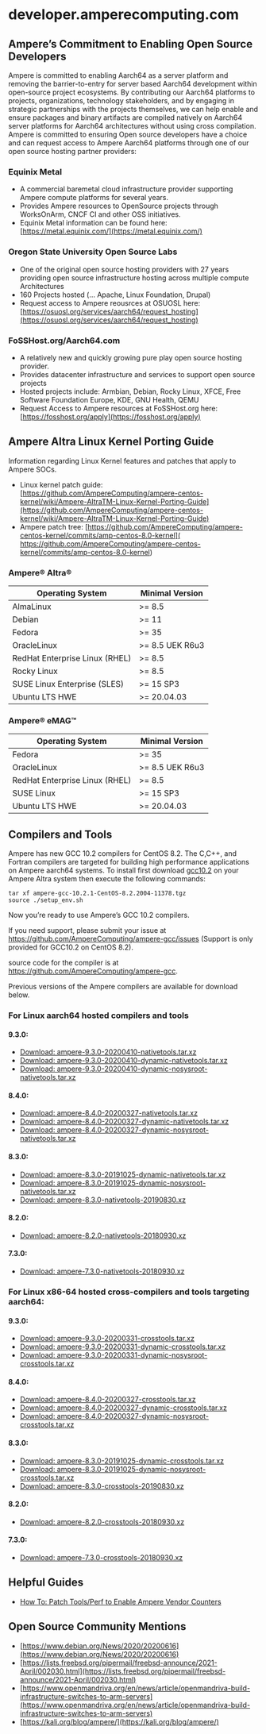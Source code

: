 # developer.amperecomputing.com

## Ampere’s Commitment to Enabling Open Source Developers

Ampere is committed to enabling Aarch64 as a server platform and removing the barrier-to-entry for server based Aarch64 development within open-source project ecosystems. By contributing our Aarch64 platforms to projects, organizations, technology stakeholders, and by engaging in strategic partnerships with the projects themselves, we can help enable and ensure packages and binary artifacts are compiled natively on Aarch64 server platforms for Aarch64 architectures without using cross compilation.   Ampere is committed to ensuring Open source developers have a choice and can request access to Ampere Aarch64 platforms through one of our open source hosting partner providers:

### Equinix Metal 

* A commercial baremetal cloud infrastructure provider supporting Ampere compute platforms for several years.
* Provides Ampere resources to OpenSource projects through WorksOnArm, CNCF CI and other OSS initiatives.
* Equinix Metal information can be found here: [https://metal.equinix.com/](https://metal.equinix.com/)

### Oregon State University Open Source Labs

* One of the original open source hosting providers with 27 years providing open source infrastructure hosting across multiple compute Architectures
* 160 Projects hosted (… Apache, Linux Foundation, Drupal)
* Request access to Ampere reousrces at OSUOSL here: [https://osuosl.org/services/aarch64/request_hosting](https://osuosl.org/services/aarch64/request_hosting)

### FoSSHost.org/Aarch64.com

* A relatively new and quickly growing pure play open source hosting provider.
* Provides datacenter infrastructure and services to support open source projects
* Hosted projects include: Armbian, Debian, Rocky Linux, XFCE, Free Software Foundation Europe, KDE, GNU Health, QEMU
* Request Access to Ampere resources at FoSSHost.org here: [https://fosshost.org/apply](https://fosshost.org/apply)

## Ampere Altra Linux Kernel Porting Guide
Information regarding Linux Kernel features and patches that apply to Ampere SOCs.   

* Linux kernel patch guide: [https://github.com/AmpereComputing/ampere-centos-kernel/wiki/Ampere-AltraTM-Linux-Kernel-Porting-Guide](https://github.com/AmpereComputing/ampere-centos-kernel/wiki/Ampere-AltraTM-Linux-Kernel-Porting-Guide)
* Ampere patch tree: [https://github.com/AmpereComputing/ampere-centos-kernel/commits/amp-centos-8.0-kernel](
https://github.com/AmpereComputing/ampere-centos-kernel/commits/amp-centos-8.0-kernel)

### Ampere® Altra®

| Operating System | Minimal Version |
| --- | --- |
| AlmaLinux | >= 8.5 |
| Debian | >= 11 |
| Fedora | >= 35 |
| OracleLinux | >= 8.5 UEK R6u3 |
| RedHat Enterprise Linux (RHEL) | >= 8.5 |
| Rocky Linux | >= 8.5 |
| SUSE Linux Enterprise (SLES)| >= 15 SP3 |
| Ubuntu LTS HWE | >= 20.04.03 |

### Ampere® eMAG™

| Operating System | Minimal Version |
| --- | --- |
| Fedora | >= 35 |
| OracleLinux | >= 8.5 UEK R6u3 |
| RedHat Enterprise Linux (RHEL) | >= 8.5 | 
| SUSE Linux | >= 15 SP3 |
| Ubuntu LTS HWE | >= 20.04.03 |

## Compilers and Tools
Ampere has new GCC 10.2 compilers for CentOS 8.2.  The C,C++, and Fortran compilers are targeted for building high performance applications on Ampere aarch64 systems.  To install first download [gcc10.2](https://github.com/AmpereComputing/ampere-gcc/) on your Ampere Altra system then execute the following commands:

```
tar xf ampere-gcc-10.2.1-CentOS-8.2.2004-11378.tgz
source ./setup_env.sh
```
Now you’re ready to use Ampere’s GCC 10.2 compilers.

If you need support, please submit your issue at
https://github.com/AmpereComputing/ampere-gcc/issues
(Support is only provided for GCC10.2 on CentOS 8.2).

source code for the compiler is at https://github.com/AmpereComputing/ampere-gcc.

Previous versions of the Ampere compilers are available for download below.

### For Linux aarch64 hosted compilers and tools

#### 9.3.0:
* [Download: ampere-9.3.0-20200410-nativetools.tar.xz](https://ampere-cdn.s3-us-west-2.amazonaws.com/tools/compilers/native/9.3.0/ampere-9.3.0-20200410-nativetools.tar.xz)
* [Download: ampere-9.3.0-20200410-dynamic-nativetools.tar.xz](https://ampere-cdn.s3-us-west-2.amazonaws.com/tools/compilers/native/9.3.0/ampere-9.3.0-20200410-dynamic-nativetools.tar.xz)
* [Download: ampere-9.3.0-20200410-dynamic-nosysroot-nativetools.tar.xz](https://ampere-cdn.s3-us-west-2.amazonaws.com/tools/compilers/native/9.3.0/ampere-9.3.0-20200410-nosysroot-nativetools.tar.xz)

#### 8.4.0:

* [Download: ampere-8.4.0-20200327-nativetools.tar.xz](https://cdn.amperecomputing.com/tools/compilers/native/8.4.0/ampere-8.4.0-20200327-nativetools.tar.xz)
* [Download: ampere-8.4.0-20200327-dynamic-nativetools.tar.xz](https://cdn.amperecomputing.com/tools/compilers/native/8.4.0/ampere-8.4.0-20200327-dynamic-nativetools.tar.xz)
* [Download: ampere-8.4.0-20200327-dynamic-nosysroot-nativetools.tar.xz](https://cdn.amperecomputing.com/tools/compilers/native/8.4.0/ampere-8.4.0-20200327-dynamic-nosysroot-nativetools.tar.xz)

#### 8.3.0:

* [Download: ampere-8.3.0-20191025-dynamic-nativetools.tar.xz](https://cdn.amperecomputing.com/tools/compilers/native/8.3.0/ampere-8.3.0-20191025-dynamic-nativetools.tar.xz)
* [Download: ampere-8.3.0-20191025-dynamic-nosysroot-nativetools.tar.xz](https://cdn.amperecomputing.com/tools/compilers/native/8.3.0/ampere-8.3.0-20191025-dynamic-nosysroot-nativetools.tar.xz)
* [Download: ampere-8.3.0-nativetools-20190830.xz](https://cdn.amperecomputing.com/tools/compilers/native/8.3.0/ampere-8.3.0-20190830-nativetools.tar.xz)

#### 8.2.0:

* [Download: ampere-8.2.0-nativetools-20180930.xz](https://cdn.amperecomputing.com/tools/compilers/native/8.2.0/ampere-8.2.0-nativetools-20180930.tar.xz)

#### 7.3.0:

* [Download: ampere-7.3.0-nativetools-20180930.xz](https://cdn.amperecomputing.com/tools/compilers/native/7.3.0/ampere-7.3.0-nativetools-20180930.tar.xz)

### For Linux x86-64 hosted cross-compilers and tools targeting aarch64:

#### 9.3.0:

* [Download: ampere-9.3.0-20200331-crosstools.tar.xz](https://cdn.amperecomputing.com/tools/compilers/cross/9.3.0/ampere-9.3.0-20200331-crosstools.tar.xz)
* [Download: ampere-9.3.0-20200331-dynamic-crosstools.tar.xz](https://cdn.amperecomputing.com/tools/compilers/cross/9.3.0/ampere-9.3.0-20200331-dynamic-crosstools.tar.xz)
* [Download: ampere-9.3.0-20200331-dynamic-nosysroot-crosstools.tar.xz](https://cdn.amperecomputing.com/tools/compilers/cross/9.3.0/ampere-9.3.0-20200331-dynamic-nosysroot-crosstools.tar.xz)

#### 8.4.0:

* [Download: ampere-8.4.0-20200327-crosstools.tar.xz](https://cdn.amperecomputing.com/tools/compilers/cross/8.4.0/ampere-8.4.0-20200327-crosstools.tar.xz)
* [Download: ampere-8.4.0-20200327-dynamic-crosstools.tar.xz](https://cdn.amperecomputing.com/tools/compilers/cross/8.4.0/ampere-8.4.0-20200327-dynamic-crosstools.tar.xz)
* [Download: ampere-8.4.0-20200327-dynamic-nosysroot-crosstools.tar.xz](https://cdn.amperecomputing.com/tools/compilers/cross/8.4.0/ampere-8.4.0-20200327-dynamic-nosysroot-crosstools.tar.xz)

#### 8.3.0:

* [Download: ampere-8.3.0-20191025-dynamic-crosstools.tar.xz](https://cdn.amperecomputing.com/tools/compilers/cross/8.3.0/ampere-8.3.0-20191025-dynamic-crosstools.tar.xz)
* [Download: ampere-8.3.0-20191025-dynamic-nosysroot-crosstools.tar.xz](https://cdn.amperecomputing.com/tools/compilers/cross/8.3.0/ampere-8.3.0-20191025-dynamic-nosysroot-crosstools.tar.xz)
* [Download: ampere-8.3.0-crosstools-20190830.xz](http://cdn.amperecomputing.com/tools/compilers/cross/8.3.0/ampere-8.3.0-20190830-crosstools.tar.xz)

#### 8.2.0:

* [Download: ampere-8.2.0-crosstools-20180930.xz](https://cdn.amperecomputing.com/tools/compilers/cross/8.2.0/ampere-8.2.0-crosstools-20180930.tar.xz)

#### 7.3.0:

* [Download: ampere-7.3.0-crosstools-20180930.xz](https://cdn.amperecomputing.com/tools/compilers/cross/7.3.0/ampere-7.3.0-crosstools-20180930.tar.xz)

## Helpful Guides

* [How To: Patch Tools/Perf to Enable Ampere Vendor Counters](https://cdn.amperecomputing.com/documentation/kernel/tools/perf/Ampere-eMAG-HowTo-Patch-Perf-Counters.pdf)

## Open Source Community Mentions

* [https://www.debian.org/News/2020/20200616](https://www.debian.org/News/2020/20200616)
* [https://lists.freebsd.org/pipermail/freebsd-announce/2021-April/002030.html](https://lists.freebsd.org/pipermail/freebsd-announce/2021-April/002030.html)
* [https://www.openmandriva.org/en/news/article/openmandriva-build-infrastructure-switches-to-arm-servers](https://www.openmandriva.org/en/news/article/openmandriva-build-infrastructure-switches-to-arm-servers)
* [https://kali.org/blog/ampere/](https://kali.org/blog/ampere/)
